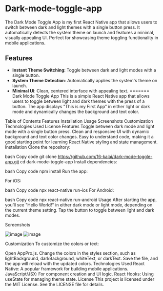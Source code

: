 # Dark-mode-toggle-app
The Dark Mode Toggle App is my first React Native app that allows users to switch between dark and light themes with a single button press. It automatically detects the system theme on launch and features a minimal, visually appealing UI. Perfect for showcasing theme toggling functionality in mobile applications.
## Features
- **Instant Theme Switching**: Toggle between dark and light modes with a single button.
- **System Theme Detection**: Automatically applies the system's theme on launch.
- **Minimal UI**: Clean, centered interface with appealing text.
=======
Dark Mode Toggle App
This is a simple React Native app that allows users to toggle between light and dark themes with the press of a button. The app displays "This is my First App" in either light or dark mode and dynamically changes the background and text color.

Table of Contents
Features
Installation
Usage
Screenshots
Customization
Technologies Used
License
Features
Toggle between dark mode and light mode with a single button press.
Clean and responsive UI with dynamic background and text color changes.
Easy to understand code, making it a good starting point for learning React Native styling and state management.
Installation
Clone the repository:

bash
Copy code
git clone https://github.com/16-kalai/dark-mode-toggle-app.git
cd dark-mode-toggle-app
Install dependencies:

bash
Copy code
npm install
Run the app:

For iOS:

bash
Copy code
npx react-native run-ios
For Android:

bash
Copy code
npx react-native run-android
Usage
After starting the app, you’ll see "Hello World!" in either dark mode or light mode, depending on the current theme setting. Tap the button to toggle between light and dark modes.

Screenshots

![image](https://github.com/user-attachments/assets/7415985e-c47c-41fa-b276-ad9b08211030) ![image](https://github.com/user-attachments/assets/1cb41b43-196b-4090-b2b2-b6e13eed442a)

Customization
To customize the colors or text:

Open AppPro.js.
Change the colors in the styles section, such as lightBackground, darkBackground, whiteText, or darkText.
Save the file, and the app will reload with the updated colors.
Technologies Used
React Native: A popular framework for building mobile applications.
JavaScript/JSX: For component creation and UI logic.
React Hooks: Using useState for managing theme state.
License
This project is licensed under the MIT License. See the LICENSE file for details.
